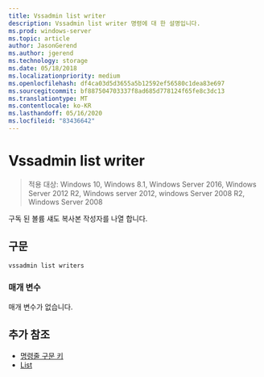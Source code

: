 ```yaml
---
title: Vssadmin list writer
description: Vssadmin list writer 명령에 대 한 설명입니다.
ms.prod: windows-server
ms.topic: article
author: JasonGerend
ms.author: jgerend
ms.technology: storage
ms.date: 05/18/2018
ms.localizationpriority: medium
ms.openlocfilehash: df4ca03d5d3655a5b12592ef56580c1dea83e697
ms.sourcegitcommit: bf887504703337f8ad685d778124f65fe8c3dc13
ms.translationtype: MT
ms.contentlocale: ko-KR
ms.lasthandoff: 05/16/2020
ms.locfileid: "83436642"
---
```

# <a name="vssadmin-list-writers"></a>Vssadmin list writer

> 적용 대상: Windows 10, Windows 8.1, Windows Server 2016, Windows Server 2012 R2, Windows server 2012, windows Server 2008 R2, Windows Server 2008

구독 된 볼륨 섀도 복사본 작성자를 나열 합니다.

## <a name="syntax"></a>구문

```PowerShell
vssadmin list writers
```

### <a name="parameters"></a>매개 변수

매개 변수가 없습니다.

## <a name="additional-references"></a>추가 참조

* [명령줄 구문 키](https://docs.microsoft.com/previous-versions/windows/it-pro/windows-server-2012-r2-and-2012/cc771080(v%3dws.11))
* [List](vssadmin.md)